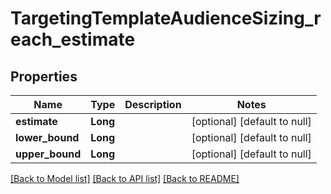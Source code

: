 # TargetingTemplateAudienceSizing_reach_estimate
## Properties

| Name | Type | Description | Notes |
|------------ | ------------- | ------------- | -------------|
| **estimate** | **Long** |  | [optional] [default to null] |
| **lower\_bound** | **Long** |  | [optional] [default to null] |
| **upper\_bound** | **Long** |  | [optional] [default to null] |

[[Back to Model list]](../README.md#documentation-for-models) [[Back to API list]](../README.md#documentation-for-api-endpoints) [[Back to README]](../README.md)

